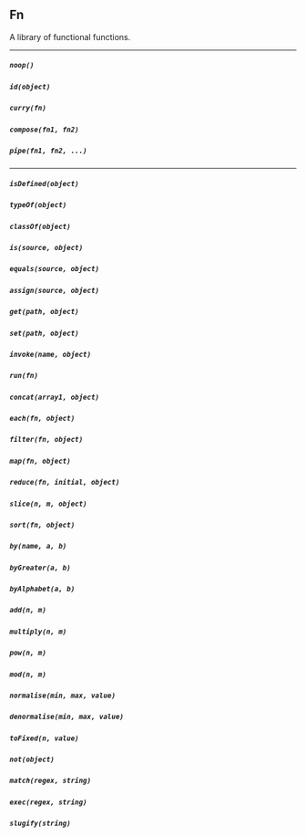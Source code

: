 ## Fn

A library of functional functions.

<hr/>

##### `noop()`
##### `id(object)`
##### `curry(fn)`
##### `compose(fn1, fn2)`
##### `pipe(fn1, fn2, ...)`

<hr/>

##### `isDefined(object)`
##### `typeOf(object)`
##### `classOf(object)`
##### `is(source, object)`
##### `equals(source, object)`
##### `assign(source, object)`
##### `get(path, object)`
##### `set(path, object)`
##### `invoke(name, object)`
##### `run(fn)`
##### `concat(array1, object)`
##### `each(fn, object)`
##### `filter(fn, object)`
##### `map(fn, object)`
##### `reduce(fn, initial, object)`
##### `slice(n, m, object)`
##### `sort(fn, object)`
##### `by(name, a, b)`
##### `byGreater(a, b)`
##### `byAlphabet(a, b)`
##### `add(n, m)`
##### `multiply(n, m)`
##### `pow(n, m)`
##### `mod(n, m)`
##### `normalise(min, max, value)`
##### `denormalise(min, max, value)`
##### `toFixed(n, value)`
##### `not(object)`
##### `match(regex, string)`
##### `exec(regex, string)`
##### `slugify(string)`

<!--
## Fn()

Construct a generator with chainable methods. Make a generator from an array:

    var f = Fn(array);

Or a generator that transforms another generator:

	var f = Fn(generator, transform);

Or a generator described by next() and push() functions. The push function is optional.

    var f = Fn(next, push);

#### head()
#### tail()
#### slice()
#### map()
#### find()
#### filter()
#### reduce()
#### sort()
#### unique()
#### batch()
#### group()
#### flatten()
#### each()
#### add()
#### subtract()
#### multiply()
#### divide()
#### mod()
#### pow()
#### log10()
#### normalise()
#### denormalise()
#### rangeLog()
#### rangeLogInv()
#### dB()
#### decimals()
#### type()
#### int()
#### float()
#### boolean()
#### stringify()
#### jsonify()
#### slugify()
#### matches()
#### regex()
#### get()
#### set()
#### assign()
#### done()
#### push()
#### fn()
#### toFunction()
#### toArray()
-->
